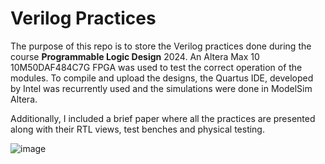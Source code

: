 # Verilog Practices
The purpose of this repo is to store the Verilog practices done during the course **Programmable Logic Design** 2024. An Altera Max 10 10M50DAF484C7G FPGA was used to test the correct operation of the modules. To compile and upload the designs, the Quartus IDE, developed by Intel was recurrently used and the simulations were done in ModelSim Altera. 

Additionally, I included a brief paper where all the practices are presented along with their RTL views, test benches and physical testing. 

![image](../Images/Altera.JPG)